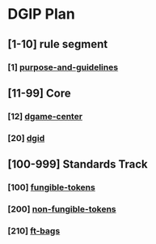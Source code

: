 # DGIP Plan

## [1-10] rule segment

### [1] [purpose-and-guidelines](./dgip-1:dgip-purpose-and-guidelines.md)

## [11-99] Core

### [12] [dgame-center](./dgip-12:dgame-center.md)

### [20] [dgid](./dgip-20:dgid.md)

## [100-999] Standards Track

### [100] [fungible-tokens](./dgip-100:fungible-tokens.md)

### [200] [non-fungible-tokens](./dgip-200:non-fungible-tokens.md)

### [210] [ft-bags](./ft-bags.md)
